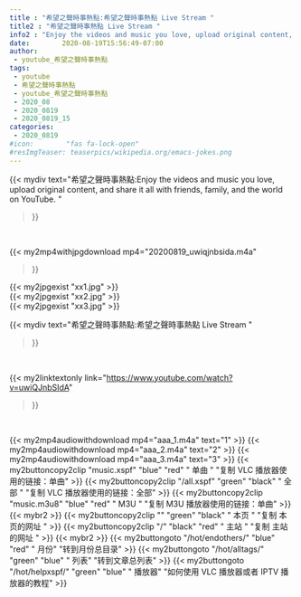 ```yaml
---
title : "希望之聲時事熱點:希望之聲時事熱點 Live Stream "
title2 : "希望之聲時事熱點 Live Stream "
info2 : "Enjoy the videos and music you love, upload original content, and share it all with friends, family, and the world on YouTube. "
date:        2020-08-19T15:56:49-07:00
author:
 - youtube_希望之聲時事熱點
tags:
 - youtube
 - 希望之聲時事熱點
 - youtube_希望之聲時事熱點
 - 2020_08
 - 2020_0819
 - 2020_0819_15
categories:
 - 2020_0819
#icon:        "fas fa-lock-open"
#resImgTeaser: teaserpics/wikipedia.org/emacs-jokes.png
---
```


{{< mydiv text="希望之聲時事熱點:Enjoy the videos and music you love, upload original content, and share it all with friends, family, and the world on YouTube. "
>}}
<br>


{{< my2mp4withjpgdownload mp4="20200819_uwiqjnbsida.m4a"
>}}

{{< my2jpgexist "xx1.jpg" >}}<br>
{{< my2jpgexist "xx2.jpg" >}}<br>
{{< my2jpgexist "xx3.jpg" >}}<br>



{{< mydiv text="希望之聲時事熱點:希望之聲時事熱點 Live Stream "
>}}
<br>

{{< my2linktextonly link="https://www.youtube.com/watch?v=uwiQJnbSIdA"
>}}


<br>

{{< my2mp4audiowithdownload mp4="aaa_1.m4a"    text="1" >}}
{{< my2mp4audiowithdownload mp4="aaa_2.m4a"    text="2" >}}
{{< my2mp4audiowithdownload mp4="aaa_3.m4a"    text="3" >}}
{{< my2buttoncopy2clip "music.xspf"        "blue"   "red"    " 单曲 "  "复制 VLC 播放器使用的链接：单曲" >}} {{< my2buttoncopy2clip "/all.xspf"         "green"  "black"  " 全部 "  "复制 VLC 播放器使用的链接：全部" >}} {{< my2buttoncopy2clip "music.m3u8"        "blue"   "red"    " M3U  "    "复制 M3U 播放器使用的链接：单曲" >}} {{< mybr2 >}} {{< my2buttoncopy2clip ""                  "green"  "black"  " 本页 "    "复制 本页的网址 " >}} {{< my2buttoncopy2clip "/"                 "black"  "red"    " 主站 "    "复制 主站的网址 " >}} {{< mybr2 >}} {{< my2buttongoto      "/hot/endothers/"   "blue"   "red"    " 月份"   "转到月份总目录" >}} {{< my2buttongoto      "/hot/alltags/"     "green"  "blue"   " 列表"   "转到文章总列表" >}} {{< my2buttongoto      "/hot/helpxspf/"    "green"  "blue"   " 播放器" "如何使用 VLC 播放器或者 IPTV 播放器的教程" >}} 
